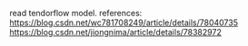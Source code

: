read tendorflow model.
references:
https://blog.csdn.net/wc781708249/article/details/78040735
https://blog.csdn.net/jiongnima/article/details/78382972
